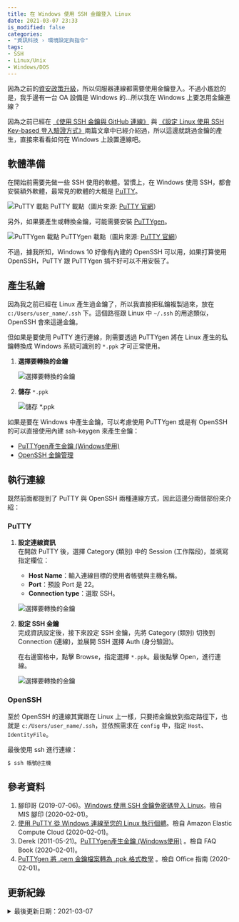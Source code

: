 ```yaml
---
title: 在 Windows 使用 SSH 金鑰登入 Linux
date: 2021-03-07 23:33
is_modified: false
categories:
- "資訊科技 › 環境設定與指令"
tags:
- SSH
- Linux/Unix
- Windows/DOS
--- 
```


因為之前的[資安政策升級](/Linux_SSH_Access_Control)，所以伺服器連線都需要使用金鑰登入。不過小尷尬的是，我手邊有一台 OA 設備是 Windows 的...所以我在 Windows 上要怎用金鑰連線？

<!--more-->

因為之前已經在 [《使用 SSH 金鑰與 GitHub 連線》](/Generating-a-Ssh-Key-and-Adding-It-to-the-Github) 與  [《設定 Linux 使用 SSH Key-based 登入驗證方式》](/Configuring-SSH-Key-Based-Authentication-on-a-Linux)兩篇文章中已經介紹過，所以這邊就跳過金鑰的產生，直接來看看如何在 Windows 上設置連線吧。



## 軟體準備
在開始前需要先做一些 SSH 使用的軟體。習慣上，在 Windows 使用 SSH，都會安裝額外軟體，最常見的軟體的大概是 [PuTTY](https://www.chiark.greenend.org.uk/~sgtatham/putty/latest.html)。

<p class="illustration">
    <img src="https://i.imgur.com/4TszQu2.png" alt="PuTTY 載點">
    PuTTY 載點（圖片來源: <a href="https://www.chiark.greenend.org.uk/~sgtatham/putty/latest.html">PuTTY 官網</a>）
</p>

另外，如果要產生或轉換金鑰，可能需要安裝 [PuTTYgen](https://www.chiark.greenend.org.uk/~sgtatham/putty/latest.html)。

<p class="illustration">
    <img src="https://i.imgur.com/DI4HVM4.png" alt="PuTTYgen 載點">
    PuTTYgen 載點（圖片來源: <a href="https://www.chiark.greenend.org.uk/~sgtatham/putty/latest.html">PuTTY 官網</a>）
</p>

不過，據我所知，Windows 10 好像有內建的 OpenSSH 可以用，如果打算使用 OpenSSH，PuTTY 跟 PuTTYgen 搞不好可以不用安裝了。
 


## 產生私鑰
因為我之前已經在 Linux 產生過金鑰了，所以我直接把私鑰複製過來，放在 `c:/Users/user_name/.ssh` 下。這個路徑跟 Linux 中 `~/.ssh` 的用途類似，OpenSSH 會來這邊金鑰。

但如果是要使用 PuTTY 進行連線，則需要透過 PuTTYgen 將在 Linux 產生的私鑰轉換成 Windows 系統可識別的 `*.ppk` 才可正常使用。

1. **選擇要轉換的金鑰**   
    <p class="illustration">
        <img src="https://i.imgur.com/l4zHGl8.png?1" alt="選擇要轉換的金鑰">
    </p>

2. **儲存** `*.ppk`   
    <p class="illustration">
        <img src="https://i.imgur.com/vMGh6Qm.png?1" alt="儲存 *.ppk">
    </p>

如果是要在 Windows 中產生金鑰，可以考慮使用 PuTTYgen 或是有 OpenSSH 的可以直接使用內建 ssh-keygen 來產生金鑰：
- [PuTTYgen產生金鑰 (Windows使用)](http://blog.faq-book.com/?p=1444)
- [OpenSSH 金鑰管理](https://docs.microsoft.com/zh-tw/windows-server/administration/openssh/openssh_keymanagement)
    


## 執行連線
既然前面都提到了 PuTTY 與 OpenSSH 兩種連線方式，因此這邊分兩個部份來介紹：


### PuTTY
1. **設定連線資訊**  
    在開啟 PuTTY 後，選擇 Category (類別) 中的 Session (工作階段)，並填寫指定欄位：
    - **Host Name**：輸入連線目標的使用者帳號與主機名稱。
    - **Port**：預設 Port 是 22。
    - **Connection type**：選取 SSH。
    <p class="illustration">
    <img src="https://i.imgur.com/V8UNQzK.png?1" alt="選擇要轉換的金鑰">
    </p>
2. **設定 SSH 金鑰**  
    完成資訊設定後，接下來設定 SSH 金鑰，先將 Category (類別) 切換到 Connection (連線)，並展開 SSH 選擇 Auth (身分驗證)。
    
    在右邊窗格中，點擊 Browse，指定選擇 `*.ppk`。最後點擊 Open，進行連線。

    <p class="illustration">
    <img src="https://i.imgur.com/KVr1Rh0.png?1" alt="選擇要轉換的金鑰">
    </p>

    
### OpenSSH
至於 OpenSSH 的連線其實跟在 Linux 上一樣，只要把金鑰放到指定路徑下，也就是 `c:/Users/user_name/.ssh`，並依照需求在 `config` 中，指定 `Host`、 `IdentityFile`。

最後使用 ssh 進行連線：
```bash
$ ssh 帳號@主機
```



## 參考資料 
1. 腳印哥 (2019-07-06)。[Windows 使用 SSH 金鑰免密碼登入 Linux](https://www.footmark.info/linux/centos/windows-ssh-nopassword-linux/)。檢自 MIS 腳印 (2020-02-01)。
2. [使用 PuTTY 從 Windows 連線至您的 Linux 執行個體](https://docs.aws.amazon.com/zh_tw/AWSEC2/latest/UserGuide/putty.html)。檢自 Amazon Elastic Compute Cloud (2020-02-01)。
3. Derek (2011-05-21)。[PuTTYgen產生金鑰 (Windows使用)](http://blog.faq-book.com/?p=1444) 。檢自 FAQ Book (2020-02-01)。
4. [PuTTYgen 將 .pem 金鑰檔案轉為 .ppk 格式教學](https://officeguide.cc/putty-convert-pem-to-ppk-tutorial/) 。檢自 Office 指南 (2020-02-01)。



## 更新紀錄
<details class="update_stamp">
  <summary>最後更新日期：2021-03-07</summary>
  <ul>
    <li>2021-03-07 發布</li>
    <li>2021-02-01 完稿</li>
    <li>2021-02-01 起稿</li>
  </ul>
</details>